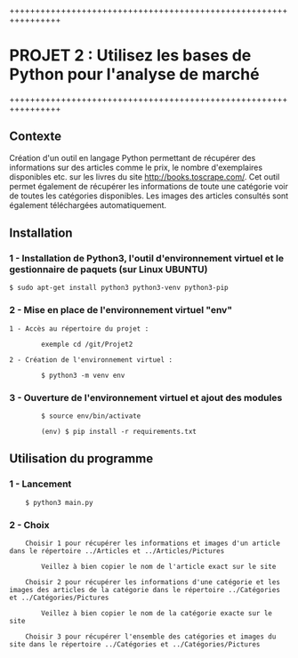 ++++++++++++++++++++++++++++++++++++++++++++++++++++++++++++++++

# PROJET 2 : Utilisez les bases de Python pour l'analyse de marché

++++++++++++++++++++++++++++++++++++++++++++++++++++++++++++++++

## Contexte

Création d'un outil en langage Python permettant de récupérer des informations sur des articles
comme le prix, le nombre d'exemplaires disponibles etc. sur les livres du site http://books.toscrape.com/.
Cet outil permet également de récupérer les informations de toute une catégorie voir de toutes les catégories
disponibles. Les images des articles consultés sont également téléchargées automatiquement.

## Installation

### 1 - Installation de Python3, l'outil d'environnement virtuel et le gestionnaire de paquets (sur Linux UBUNTU)
    
    $ sudo apt-get install python3 python3-venv python3-pip


### 2 - Mise en place de l'environnement virtuel "env"

    1 - Accès au répertoire du projet :
            
            exemple cd /git/Projet2

    2 - Création de l'environnement virtuel :
            
            $ python3 -m venv env

### 3 - Ouverture de l'environnement virtuel et ajout des modules

            $ source env/bin/activate
            
            (env) $ pip install -r requirements.txt
            

## Utilisation du programme

### 1 - Lancement

        $ python3 main.py

### 2 - Choix

        Choisir 1 pour récupérer les informations et images d'un article dans le répertoire ../Articles et ../Articles/Pictures
            
            Veillez à bien copier le nom de l'article exact sur le site

        Choisir 2 pour récupérer les informations d'une catégorie et les images des articles de la catégorie dans le répertoire ../Catégories et ../Catégories/Pictures

            Veillez à bien copier le nom de la catégorie exacte sur le site
    
        Choisir 3 pour récupérer l'ensemble des catégories et images du site dans le répertoire ../Catégories et ../Catégories/Pictures



